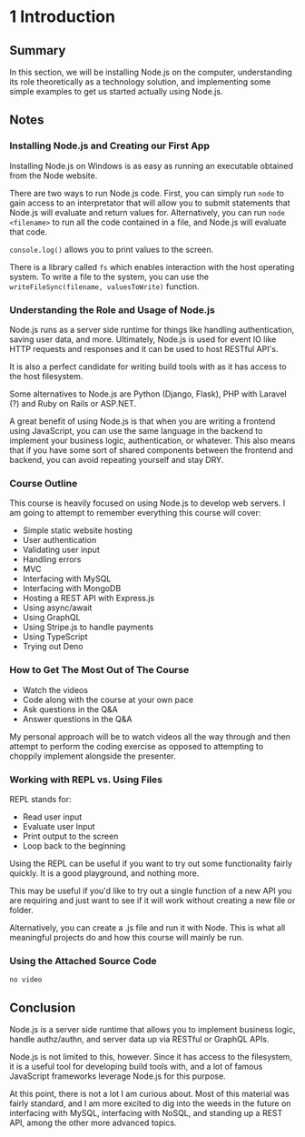 # 1 Introduction

## Summary

In this section, we will be installing Node.js on the computer, understanding its role theoretically as a technology solution, and implementing some simple examples to get us started actually using Node.js.

## Notes

### Installing Node.js and Creating our First App

Installing Node.js on Windows is as easy as running an executable obtained from the Node website.

There are two ways to run Node.js code. First, you can simply run `node` to gain access to an interpretator that will allow you to submit statements that Node.js will evaluate and return values for. Alternatively, you can run `node <filename>` to run all the code contained in a file, and Node.js will evaluate that code.

`console.log()` allows you to print values to the screen.

There is a library called `fs` which enables interaction with the host operating system. To write a file to the system, you can use the `writeFileSync(filename, valuesToWrite)` function.

### Understanding the Role and Usage of Node.js

Node.js runs as a server side runtime for things like handling authentication, saving user data, and more. Ultimately, Node.js is used for event IO like HTTP requests and responses and it can be used to host RESTful API's.

It is also a perfect candidate for writing build tools with as it has access to the host filesystem.

Some alternatives to Node.js are Python (Django, Flask), PHP with Laravel (?) and Ruby on Rails or ASP.NET.

A great benefit of using Node.js is that when you are writing a frontend using JavaScript, you can use the same language in the backend to implement your business logic, authentication, or whatever. This also means that if you have some sort of shared components between the frontend and backend, you can avoid repeating yourself and stay DRY.

### Course Outline

This course is heavily focused on using Node.js to develop web servers. I am going to attempt to remember everything this course will cover:

- Simple static website hosting
- User authentication
- Validating user input
- Handling errors
- MVC
- Interfacing with MySQL
- Interfacing with MongoDB
- Hosting a REST API with Express.js
- Using async/await
- Using GraphQL
- Using Stripe.js to handle payments
- Using TypeScript
- Trying out Deno

### How to Get The Most Out of The Course

- Watch the videos
- Code along with the course at your own pace
- Ask questions in the Q&A
- Answer questions in the Q&A

My personal approach will be to watch videos all the way through and then attempt to perform the coding exercise as opposed to attempting to choppily implement alongside the presenter.

### Working with REPL vs. Using Files

REPL stands for:

- Read user input
- Evaluate user Input
- Print output to the screen
- Loop back to the beginning

Using the REPL can be useful if you want to try out some functionality fairly quickly. It is a good playground, and nothing more.

This may be useful if you'd like to try out a single function of a new API you are requiring and just want to see if it will work without creating a new file or folder.

Alternatively, you can create a .js file and run it with Node. This is what all meaningful projects do and how this course will mainly be run.

### Using the Attached Source Code

`no video`

## Conclusion

Node.js is a server side runtime that allows you to implement business logic, handle authz/authn, and server data up via RESTful or GraphQL APIs.

Node.js is not limited to this, however. Since it has access to the filesystem, it is a useful tool for developing build tools with, and a lot of famous JavaScript frameworks leverage Node.js for this purpose.

At this point, there is not a lot I am curious about. Most of this material was fairly standard, and I am more excited to dig into the weeds in the future on interfacing with MySQL, interfacing with NoSQL, and standing up a REST API, among the other more advanced topics.
